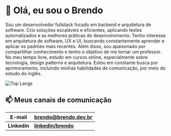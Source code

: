 # 👋 **Olá, eu sou o Brendo**

Sou um desenvolvedor fullstack focado em backend e arquitetura de software. Crio soluções escaláveis e eficientes, aplicando testes automatizados e as melhores práticas de desenvolvimento. Tenho interesse em arquitetura de software, UX e UI, buscando constantemente aprender e aplicar os padrões mais recentes. Além disso, sou apaixonado por compartilhar conhecimento e tenho o objetivo de me tornar um professor. No meu tempo livre, estudo em cursos online, especialmente sobre tecnologia, design patterns e arquitetura. Estou em constante busca por aprimoramento, incluindo minhas habilidades de comunicação, por meio do estudo do inglês.

![Top Langs](https://github-readme-stats.vercel.app/api/top-langs/?username=bvaledev&hide=javascript&layout=compact&locale=pt-br)

## 📫 Meus canais de comunicação

| **E-mail**  | **<brendo@brendo.dev.br>** |
| ------- | -------------------- |
| **Linkedin**  | **[linkedin/brendo](https://www.linkedin.com/in/brendodev/)** |
